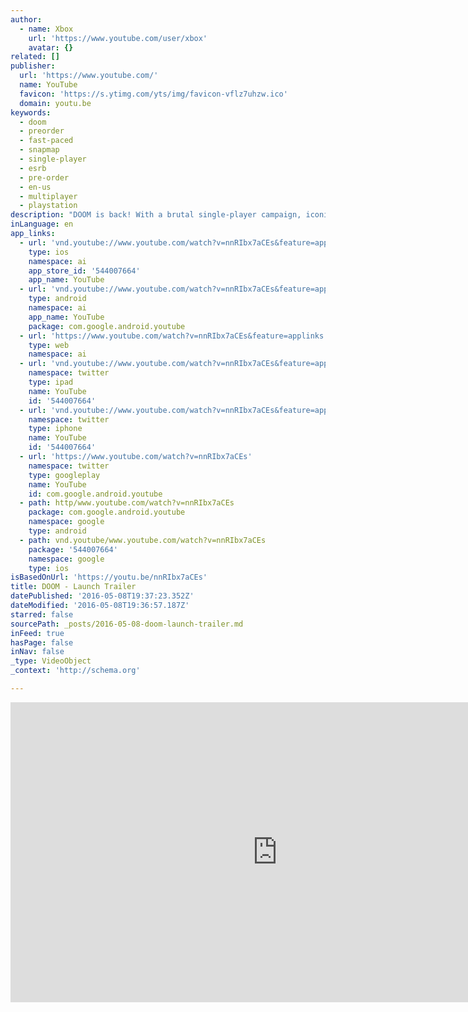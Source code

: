 ```yaml
---
author:
  - name: Xbox
    url: 'https://www.youtube.com/user/xbox'
    avatar: {}
related: []
publisher:
  url: 'https://www.youtube.com/'
  name: YouTube
  favicon: 'https://s.ytimg.com/yts/img/favicon-vflz7uhzw.ico'
  domain: youtu.be
keywords:
  - doom
  - preorder
  - fast-paced
  - snapmap
  - single-player
  - esrb
  - pre-order
  - en-us
  - multiplayer
  - playstation
description: "DOOM is back! With a brutal single-player campaign, iconic fast-paced multiplayer, and the ability to create and play your own levels with SnapMap, DOOM delivers all the guns, demons and action you've been craving. It's time to Fight Like Hell."
inLanguage: en
app_links:
  - url: 'vnd.youtube://www.youtube.com/watch?v=nnRIbx7aCEs&feature=applinks'
    type: ios
    namespace: ai
    app_store_id: '544007664'
    app_name: YouTube
  - url: 'vnd.youtube://www.youtube.com/watch?v=nnRIbx7aCEs&feature=applinks'
    type: android
    namespace: ai
    app_name: YouTube
    package: com.google.android.youtube
  - url: 'https://www.youtube.com/watch?v=nnRIbx7aCEs&feature=applinks'
    type: web
    namespace: ai
  - url: 'vnd.youtube://www.youtube.com/watch?v=nnRIbx7aCEs&feature=applinks'
    namespace: twitter
    type: ipad
    name: YouTube
    id: '544007664'
  - url: 'vnd.youtube://www.youtube.com/watch?v=nnRIbx7aCEs&feature=applinks'
    namespace: twitter
    type: iphone
    name: YouTube
    id: '544007664'
  - url: 'https://www.youtube.com/watch?v=nnRIbx7aCEs'
    namespace: twitter
    type: googleplay
    name: YouTube
    id: com.google.android.youtube
  - path: http/www.youtube.com/watch?v=nnRIbx7aCEs
    package: com.google.android.youtube
    namespace: google
    type: android
  - path: vnd.youtube/www.youtube.com/watch?v=nnRIbx7aCEs
    package: '544007664'
    namespace: google
    type: ios
isBasedOnUrl: 'https://youtu.be/nnRIbx7aCEs'
title: DOOM - Launch Trailer
datePublished: '2016-05-08T19:37:23.352Z'
dateModified: '2016-05-08T19:36:57.187Z'
starred: false
sourcePath: _posts/2016-05-08-doom-launch-trailer.md
inFeed: true
hasPage: false
inNav: false
_type: VideoObject
_context: 'http://schema.org'

---
```

<iframe src="https://cdn.embedly.com/widgets/media.html?src=https%3A%2F%2Fwww.youtube.com%2Fembed%2FnnRIbx7aCEs%3Ffeature%3Doembed&amp;url=https%3A%2F%2Fwww.youtube.com%2Fwatch%3Fv%3DnnRIbx7aCEs%26feature%3Dyoutu.be&amp;image=https%3A%2F%2Fi.ytimg.com%2Fvi%2FnnRIbx7aCEs%2Fhqdefault.jpg&amp;key=b7d04c9b404c499eba89ee7072e1c4f7&amp;type=text%2Fhtml&amp;schema=youtube" width="854" height="480" scrolling="no" frameborder="0" allowfullscreen="" style=""></iframe>